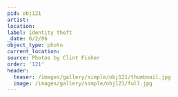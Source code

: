 ```yaml
---
pid: obj121
artist:
location:
label: identity theft
_date: 6/2/06
object_type: photo
current_location:
source: Photos by Clint Fisher
order: '121'
header:
  teaser: /images/gallery/simple/obj121/thumbnail.jpg
  image: /images/gallery/simple/obj121/full.jpg
---
```

